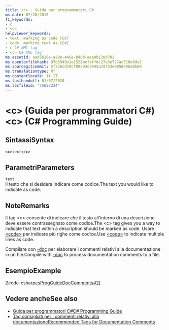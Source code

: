 ```yaml
---
title: <c> - Guida per programmatori C#
ms.date: 07/20/2015
f1_keywords:
- c
- <c>
helpviewer_keywords:
- text, marking as code [C#]
- code, marking text as [C#]
- c C# XML tag
- <c> C# XML tag
ms.assetid: aad5b16e-a29e-445e-bd0d-eea0b138d7b2
ms.openlocfilehash: 97d5949a1a1528befeffdc27a3e727ac510e8da2
ms.sourcegitcommit: 5f236cd78cf09593c8945a7d753e0850e96a0b80
ms.translationtype: MT
ms.contentlocale: it-IT
ms.lasthandoff: 01/07/2020
ms.locfileid: "75697234"
---
```

# <a name="c-c-programming-guide"></a><span data-ttu-id="d3503-102">\<c> (Guida per programmatori C#)</span><span class="sxs-lookup"><span data-stu-id="d3503-102">\<c> (C# Programming Guide)</span></span>
## <a name="syntax"></a><span data-ttu-id="d3503-103">Sintassi</span><span class="sxs-lookup"><span data-stu-id="d3503-103">Syntax</span></span>  
  
```xml  
<c>text</c>  
```  
  
## <a name="parameters"></a><span data-ttu-id="d3503-104">Parametri</span><span class="sxs-lookup"><span data-stu-id="d3503-104">Parameters</span></span>  
 `text`  
 <span data-ttu-id="d3503-105">Il testo che si desidera indicare come codice.</span><span class="sxs-lookup"><span data-stu-id="d3503-105">The text you would like to indicate as code.</span></span>  
  
## <a name="remarks"></a><span data-ttu-id="d3503-106">Note</span><span class="sxs-lookup"><span data-stu-id="d3503-106">Remarks</span></span>  
 <span data-ttu-id="d3503-107">Il tag \<c> consente di indicare che il testo all'interno di una descrizione deve essere contrassegnato come codice.</span><span class="sxs-lookup"><span data-stu-id="d3503-107">The \<c> tag gives you a way to indicate that text within a description should be marked as code.</span></span> <span data-ttu-id="d3503-108">Usare [\<code>](./code.md) per indicare più righe come codice.</span><span class="sxs-lookup"><span data-stu-id="d3503-108">Use [\<code>](./code.md) to indicate multiple lines as code.</span></span>  
  
 <span data-ttu-id="d3503-109">Compilare con [-doc](../../language-reference/compiler-options/doc-compiler-option.md) per elaborare i commenti relativi alla documentazione in un file.</span><span class="sxs-lookup"><span data-stu-id="d3503-109">Compile with [-doc](../../language-reference/compiler-options/doc-compiler-option.md) to process documentation comments to a file.</span></span>  
  
## <a name="example"></a><span data-ttu-id="d3503-110">Esempio</span><span class="sxs-lookup"><span data-stu-id="d3503-110">Example</span></span>  
 [!code-csharp[csProgGuideDocComments#2](~/samples/snippets/csharp/VS_Snippets_VBCSharp/csProgGuideDocComments/CS/DocComments.cs#2)]  
  
## <a name="see-also"></a><span data-ttu-id="d3503-111">Vedere anche</span><span class="sxs-lookup"><span data-stu-id="d3503-111">See also</span></span>

- [<span data-ttu-id="d3503-112">Guida per programmatori C#</span><span class="sxs-lookup"><span data-stu-id="d3503-112">C# Programming Guide</span></span>](../index.md)
- [<span data-ttu-id="d3503-113">Tag consigliati per i commenti relativi alla documentazione</span><span class="sxs-lookup"><span data-stu-id="d3503-113">Recommended Tags for Documentation Comments</span></span>](./recommended-tags-for-documentation-comments.md)
